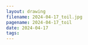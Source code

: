 ```yaml
---
layout: drawing
filename: 2024-04-17_toil.jpg
pagename: 2024-04-17_toil
date: 2024-04-17
tags:
---
```


